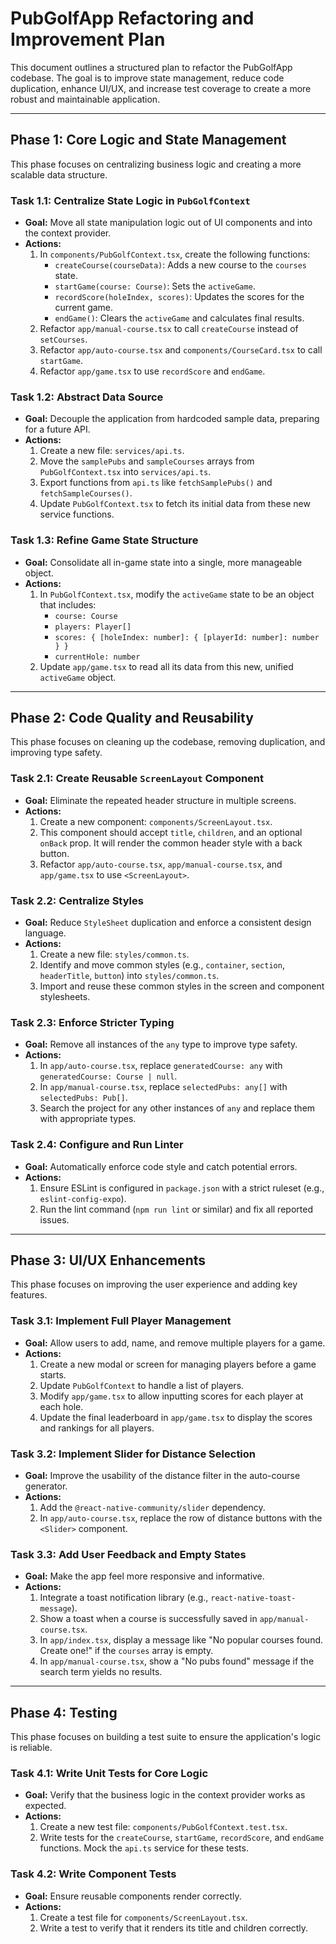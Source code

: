 # PubGolfApp Refactoring and Improvement Plan

This document outlines a structured plan to refactor the PubGolfApp codebase. The goal is to improve state management, reduce code duplication, enhance UI/UX, and increase test coverage to create a more robust and maintainable application.

---

## Phase 1: Core Logic and State Management

This phase focuses on centralizing business logic and creating a more scalable data structure.

### Task 1.1: Centralize State Logic in `PubGolfContext`
-   **Goal:** Move all state manipulation logic out of UI components and into the context provider.
-   **Actions:**
    1.  In `components/PubGolfContext.tsx`, create the following functions:
        -   `createCourse(courseData)`: Adds a new course to the `courses` state.
        -   `startGame(course: Course)`: Sets the `activeGame`.
        -   `recordScore(holeIndex, scores)`: Updates the scores for the current game.
        -   `endGame()`: Clears the `activeGame` and calculates final results.
    2.  Refactor `app/manual-course.tsx` to call `createCourse` instead of `setCourses`.
    3.  Refactor `app/auto-course.tsx` and `components/CourseCard.tsx` to call `startGame`.
    4.  Refactor `app/game.tsx` to use `recordScore` and `endGame`.

### Task 1.2: Abstract Data Source
-   **Goal:** Decouple the application from hardcoded sample data, preparing for a future API.
-   **Actions:**
    1.  Create a new file: `services/api.ts`.
    2.  Move the `samplePubs` and `sampleCourses` arrays from `PubGolfContext.tsx` into `services/api.ts`.
    3.  Export functions from `api.ts` like `fetchSamplePubs()` and `fetchSampleCourses()`.
    4.  Update `PubGolfContext.tsx` to fetch its initial data from these new service functions.

### Task 1.3: Refine Game State Structure
-   **Goal:** Consolidate all in-game state into a single, more manageable object.
-   **Actions:**
    1.  In `PubGolfContext.tsx`, modify the `activeGame` state to be an object that includes:
        -   `course: Course`
        -   `players: Player[]`
        -   `scores: { [holeIndex: number]: { [playerId: number]: number } }`
        -   `currentHole: number`
    2.  Update `app/game.tsx` to read all its data from this new, unified `activeGame` object.

---

## Phase 2: Code Quality and Reusability

This phase focuses on cleaning up the codebase, removing duplication, and improving type safety.

### Task 2.1: Create Reusable `ScreenLayout` Component
-   **Goal:** Eliminate the repeated header structure in multiple screens.
-   **Actions:**
    1.  Create a new component: `components/ScreenLayout.tsx`.
    2.  This component should accept `title`, `children`, and an optional `onBack` prop. It will render the common header style with a back button.
    3.  Refactor `app/auto-course.tsx`, `app/manual-course.tsx`, and `app/game.tsx` to use `<ScreenLayout>`.

### Task 2.2: Centralize Styles
-   **Goal:** Reduce `StyleSheet` duplication and enforce a consistent design language.
-   **Actions:**
    1.  Create a new file: `styles/common.ts`.
    2.  Identify and move common styles (e.g., `container`, `section`, `headerTitle`, `button`) into `styles/common.ts`.
    3.  Import and reuse these common styles in the screen and component stylesheets.

### Task 2.3: Enforce Stricter Typing
-   **Goal:** Remove all instances of the `any` type to improve type safety.
-   **Actions:**
    1.  In `app/auto-course.tsx`, replace `generatedCourse: any` with `generatedCourse: Course | null`.
    2.  In `app/manual-course.tsx`, replace `selectedPubs: any[]` with `selectedPubs: Pub[]`.
    3.  Search the project for any other instances of `any` and replace them with appropriate types.

### Task 2.4: Configure and Run Linter
-   **Goal:** Automatically enforce code style and catch potential errors.
-   **Actions:**
    1.  Ensure ESLint is configured in `package.json` with a strict ruleset (e.g., `eslint-config-expo`).
    2.  Run the lint command (`npm run lint` or similar) and fix all reported issues.

---

## Phase 3: UI/UX Enhancements

This phase focuses on improving the user experience and adding key features.

### Task 3.1: Implement Full Player Management
-   **Goal:** Allow users to add, name, and remove multiple players for a game.
-   **Actions:**
    1.  Create a new modal or screen for managing players before a game starts.
    2.  Update `PubGolfContext` to handle a list of players.
    3.  Modify `app/game.tsx` to allow inputting scores for each player at each hole.
    4.  Update the final leaderboard in `app/game.tsx` to display the scores and rankings for all players.

### Task 3.2: Implement Slider for Distance Selection
-   **Goal:** Improve the usability of the distance filter in the auto-course generator.
-   **Actions:**
    1.  Add the `@react-native-community/slider` dependency.
    2.  In `app/auto-course.tsx`, replace the row of distance buttons with the `<Slider>` component.

### Task 3.3: Add User Feedback and Empty States
-   **Goal:** Make the app feel more responsive and informative.
-   **Actions:**
    1.  Integrate a toast notification library (e.g., `react-native-toast-message`).
    2.  Show a toast when a course is successfully saved in `app/manual-course.tsx`.
    3.  In `app/index.tsx`, display a message like "No popular courses found. Create one!" if the `courses` array is empty.
    4.  In `app/manual-course.tsx`, show a "No pubs found" message if the search term yields no results.

---

## Phase 4: Testing

This phase focuses on building a test suite to ensure the application's logic is reliable.

### Task 4.1: Write Unit Tests for Core Logic
-   **Goal:** Verify that the business logic in the context provider works as expected.
-   **Actions:**
    1.  Create a new test file: `components/PubGolfContext.test.tsx`.
    2.  Write tests for the `createCourse`, `startGame`, `recordScore`, and `endGame` functions. Mock the `api.ts` service for these tests.

### Task 4.2: Write Component Tests
-   **Goal:** Ensure reusable components render correctly.
-   **Actions:**
    1.  Create a test file for `components/ScreenLayout.tsx`.
    2.  Write a test to verify that it renders its title and children correctly.